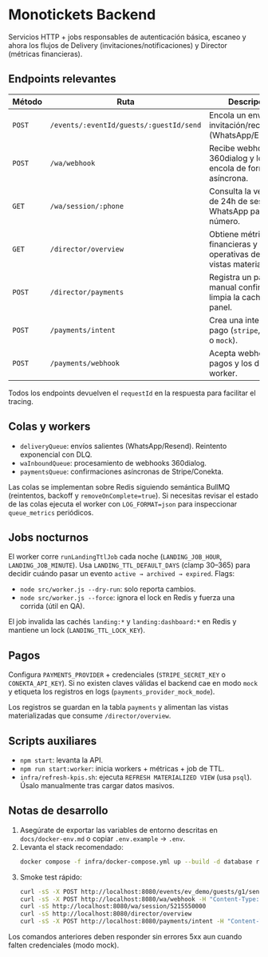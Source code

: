 # Monotickets Backend

Servicios HTTP + jobs responsables de autenticación básica, escaneo y ahora los flujos de Delivery (invitaciones/notificaciones) y Director (métricas financieras).

## Endpoints relevantes

| Método | Ruta | Descripción |
| --- | --- | --- |
| `POST` | `/events/:eventId/guests/:guestId/send` | Encola un envío de invitación/recordatorio (WhatsApp/Email). |
| `POST` | `/wa/webhook` | Recibe webhooks de 360dialog y los encola de forma asíncrona. |
| `GET` | `/wa/session/:phone` | Consulta la ventana de 24h de sesión de WhatsApp para un número. |
| `GET` | `/director/overview` | Obtiene métricas financieras y operativas desde vistas materializadas. |
| `POST` | `/director/payments` | Registra un pago manual confirmado y limpia la caché del panel. |
| `POST` | `/payments/intent` | Crea una intención de pago (`stripe`, `conekta` o `mock`). |
| `POST` | `/payments/webhook` | Acepta webhooks de pagos y los delega al worker. |

Todos los endpoints devuelven el `requestId` en la respuesta para facilitar el tracing.

## Colas y workers

- `deliveryQueue`: envíos salientes (WhatsApp/Resend). Reintento exponencial con DLQ.
- `waInboundQueue`: procesamiento de webhooks 360dialog.
- `paymentsQueue`: confirmaciones asíncronas de Stripe/Conekta.

Las colas se implementan sobre Redis siguiendo semántica BullMQ (reintentos, backoff y `removeOnComplete=true`). Si necesitas revisar el estado de las colas ejecuta el worker con `LOG_FORMAT=json` para inspeccionar `queue_metrics` periódicos.

## Jobs nocturnos

El worker corre `runLandingTtlJob` cada noche (`LANDING_JOB_HOUR`, `LANDING_JOB_MINUTE`). Usa `LANDING_TTL_DEFAULT_DAYS` (clamp 30–365) para decidir cuándo pasar un evento `active → archived → expired`. Flags:

- `node src/worker.js --dry-run`: solo reporta cambios.
- `node src/worker.js --force`: ignora el lock en Redis y fuerza una corrida (útil en QA).

El job invalida las cachés `landing:*` y `landing:dashboard:*` en Redis y mantiene un lock (`LANDING_TTL_LOCK_KEY`).

## Pagos

Configura `PAYMENTS_PROVIDER` + credenciales (`STRIPE_SECRET_KEY` o `CONEKTA_API_KEY`). Si no existen claves válidas el backend cae en modo `mock` y etiqueta los registros en logs (`payments_provider_mock_mode`).

Los registros se guardan en la tabla `payments` y alimentan las vistas materializadas que consume `/director/overview`.

## Scripts auxiliares

- `npm start`: levanta la API.
- `npm run start:worker`: inicia workers + métricas + job de TTL.
- `infra/refresh-kpis.sh`: ejecuta `REFRESH MATERIALIZED VIEW` (usa `psql`). Úsalo manualmente tras cargar datos masivos.

## Notas de desarrollo

1. Asegúrate de exportar las variables de entorno descritas en `docs/docker-env.md` o copiar `.env.example` → `.env`.
2. Levanta el stack recomendado:
   ```bash
   docker compose -f infra/docker-compose.yml up --build -d database redis backend-api workers
   ```
3. Smoke test rápido:
   ```bash
   curl -sS -X POST http://localhost:8080/events/ev_demo/guests/g1/send -H "Content-Type: application/json" -d '{"channel":"whatsapp"}'
   curl -sS -X POST http://localhost:8080/wa/webhook -H "Content-Type: application/json" -d '{}'
   curl -sS http://localhost:8080/wa/session/5215550000
   curl -sS http://localhost:8080/director/overview
   curl -sS -X POST http://localhost:8080/payments/intent -H "Content-Type: application/json" -d '{"amount":1000,"currency":"mxn"}'
   ```

Los comandos anteriores deben responder sin errores 5xx aun cuando falten credenciales (modo mock).
